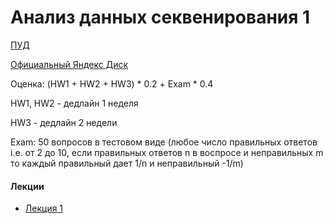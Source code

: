 # Анализ данных секвенирования 1
  
[ПУД](https://www.hse.ru/edu/courses/900084636)

[Официальный Яндекс Диск](https://disk.yandex.ru/d/z1g3QDc-WFmUtA)

Оценка: (HW1 + HW2 + HW3) * 0.2 + Exam * 0.4

HW1, HW2 - дедлайн 1 неделя

HW3 - дедлайн 2 недели

Exam: 50 вопросов в тестовом виде (любое число правильных ответов i.e. от 2 до 10, если правильных ответов n в воспросе и неправильных m то каждый правильный дает 1/n и неправильный -1/m)
      
#### Лекции
- [Лекция 1](https://docs.google.com/viewer?url=https://github.com/Vladm0z/HSE-Bioinformatics/raw/main/Bioinformatics/MSc/SequenceDA/Lection_1.pdf)

